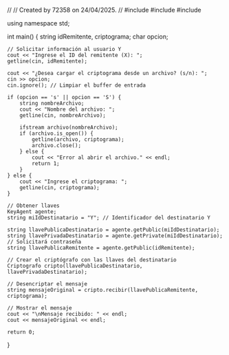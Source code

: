 //
// Created by 72358 on 24/04/2025.
//
#include <iostream>
#include <string>
#include <fstream>

using namespace std;

int main() {
    string idRemitente, criptograma;
    char opcion;

    // Solicitar información al usuario Y
    cout << "Ingrese el ID del remitente (X): ";
    getline(cin, idRemitente);

    cout << "¿Desea cargar el criptograma desde un archivo? (s/n): ";
    cin >> opcion;
    cin.ignore(); // Limpiar el buffer de entrada

    if (opcion == 's' || opcion == 'S') {
        string nombreArchivo;
        cout << "Nombre del archivo: ";
        getline(cin, nombreArchivo);

        ifstream archivo(nombreArchivo);
        if (archivo.is_open()) {
            getline(archivo, criptograma);
            archivo.close();
        } else {
            cout << "Error al abrir el archivo." << endl;
            return 1;
        }
    } else {
        cout << "Ingrese el criptograma: ";
        getline(cin, criptograma);
    }

    // Obtener llaves
    KeyAgent agente;
    string miIdDestinatario = "Y"; // Identificador del destinatario Y

    string llavePublicaDestinatario = agente.getPublic(miIdDestinatario);
    string llavePrivadaDestinatario = agente.getPrivate(miIdDestinatario); // Solicitará contraseña
    string llavePublicaRemitente = agente.getPublic(idRemitente);

    // Crear el criptógrafo con las llaves del destinatario
    Criptografo cripto(llavePublicaDestinatario, llavePrivadaDestinatario);

    // Desencriptar el mensaje
    string mensajeOriginal = cripto.recibir(llavePublicaRemitente, criptograma);

    // Mostrar el mensaje
    cout << "\nMensaje recibido: " << endl;
    cout << mensajeOriginal << endl;

    return 0;
}